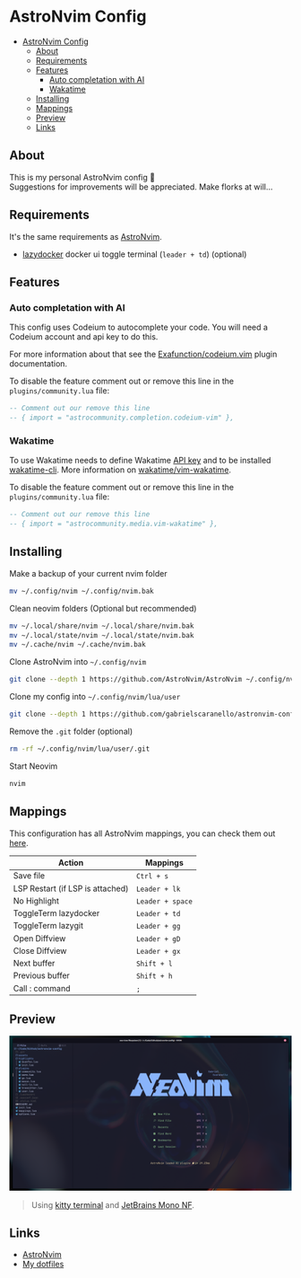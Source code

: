 # AstroNvim Config

<!--toc:start-->

- [AstroNvim Config](#astronvim-config)
  - [About](#about)
  - [Requirements](#requirements)
  - [Features](#features)
    - [Auto completation with AI](#auto-completation-with-ai)
    - [Wakatime](#wakatime)
  - [Installing](#installing)
  - [Mappings](#mappings)
  - [Preview](#preview)
  - [Links](#links)
  <!--toc:end-->

## About

This is my personal AstroNvim config 🫣  
Suggestions for improvements will be appreciated. Make florks at will...

## Requirements

It's the same requirements as [AstroNvim](https://astronvim.com/#-requirements).

- [lazydocker](https://github.com/jesseduffield/lazydocker) docker ui toggle
  terminal (`leader + td`) (optional)

## Features

### Auto completation with AI

This config uses Codeium to autocomplete your code. You will need a Codeium
account and api key to do this.

For more information about that see the
[Exafunction/codeium.vim](https://github.com/Exafunction/codeium.vim) plugin documentation.

To disable the feature comment out or remove this line in the
`plugins/community.lua` file:

```lua
-- Comment out our remove this line
-- { import = "astrocommunity.completion.codeium-vim" },
```

### Wakatime

To use Wakatime needs to define Wakatime
[API key](https://wakatime.com/settings#apikey)
and to be installed [wakatime-cli](https://github.com/wakatime/wakatime-cli).
More information on [wakatime/vim-wakatime](https://github.com/wakatime/vim-wakatime).

To disable the feature comment out or remove this line in the
`plugins/community.lua` file:

```lua
-- Comment out our remove this line
-- { import = "astrocommunity.media.vim-wakatime" },
```

## Installing

Make a backup of your current nvim folder

```bash
mv ~/.config/nvim ~/.config/nvim.bak
```

Clean neovim folders (Optional but recommended)

```bash
mv ~/.local/share/nvim ~/.local/share/nvim.bak
mv ~/.local/state/nvim ~/.local/state/nvim.bak
mv ~/.cache/nvim ~/.cache/nvim.bak
```

Clone AstroNvim into `~/.config/nvim`

```bash
git clone --depth 1 https://github.com/AstroNvim/AstroNvim ~/.config/nvim
```

Clone my config into `~/.config/nvim/lua/user`

```bash
git clone --depth 1 https://github.com/gabrielscaranello/astronvim-config ~/.config/nvim/lua/user
```

Remove the `.git` folder (optional)

```bash
rm -rf ~/.config/nvim/lua/user/.git
```

Start Neovim

```bash
nvim
```

## Mappings

This configuration has all AstroNvim mappings, you can check them out [here](https://astronvim.com/Basic%20Usage/mappings).

| Action                           | Mappings         |
| -------------------------------- | ---------------- |
| Save file                        | `Ctrl + s`       |
| LSP Restart (if LSP is attached) | `Leader + lk`    |
| No Highlight                     | `Leader + space` |
| ToggleTerm lazydocker            | `Leader + td`    |
| ToggleTerm lazygit               | `Leader + gg`    |
| Open Diffview                    | `Leader + gD`    |
| Close Diffview                   | `Leader + gx`    |
| Next buffer                      | `Shift + l`      |
| Previous buffer                  | `Shift + h`      |
| Call : command                   | `;`              |

## Preview

![Preview](./assets/preview.png)

> Using [kitty terminal](https://sw.kovidgoyal.net/kitty/) and [JetBrains Mono NF](https://github.com/ryanoasis/nerd-fonts/tree/master/patched-fonts/JetBrainsMono/Ligatures).

## Links

- [AstroNvim](https://astronvim.com/)
- [My dotfiles](https://github.com/gabrielscaranello/dotfiles)
